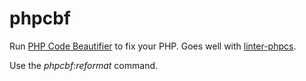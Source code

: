 # phpcbf

Run [PHP Code Beautifier](https://github.com/squizlabs/PHP_CodeSniffer/wiki/Fixing-Errors-Automatically) to fix your PHP. Goes well with [linter-phpcs](https://github.com/AtomLinter/linter-phpcs).

Use the *phpcbf:reformat* command.
